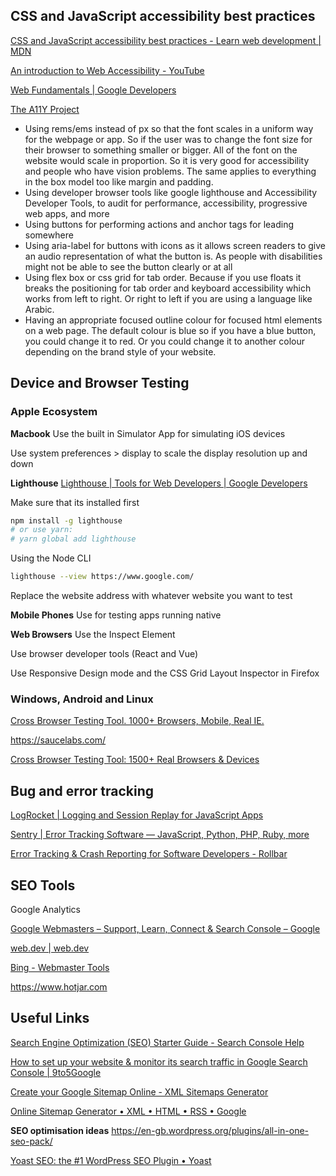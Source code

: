 ## CSS and JavaScript accessibility best practices

[CSS and JavaScript accessibility best practices - Learn web development | MDN](https://developer.mozilla.org/en-US/docs/Learn/Accessibility/CSS_and_JavaScript)

[An introduction to Web Accessibility - YouTube](https://www.youtube.com/watch?v=9I-DCEa1WhM)

[Web Fundamentals | Google Developers](https://developers.google.com/web/fundamentals/)

[The A11Y Project](https://a11yproject.com/)

- Using rems/ems instead of px so that the font scales in a uniform way for the webpage or app. So if the user was to change the font size for their browser to something smaller or bigger. All of the font on the website would scale in proportion. So it is very good for accessibility and people who have vision problems. The same applies to everything in the box model too like margin and padding.
- Using developer browser tools like google lighthouse and Accessibility Developer Tools, to audit for performance, accessibility, progressive web apps, and more
- Using buttons for performing actions and anchor tags for leading somewhere
- Using aria-label for buttons with icons as it allows screen readers to give an audio representation of what the button is. As people with disabilities might not be able to see the button clearly or at all
- Using flex box or css grid for tab order. Because if you use floats it breaks the positioning for tab order and keyboard accessibility which works from left to right. Or right to left if you are using a language like Arabic.
- Having an appropriate focused outline colour for focused html elements on a web page. The default colour is blue so if you have a blue button, you could change it to red. Or you could change it to another colour depending on the brand style of your website.

## Device and Browser Testing

### Apple Ecosystem

**Macbook**
Use the built in Simulator App for simulating iOS devices

Use system preferences > display to scale the display resolution up and down

**Lighthouse**
[Lighthouse | Tools for Web Developers | Google Developers](https://developers.google.com/web/tools/lighthouse/)

Make sure that its installed first

```bash
npm install -g lighthouse
# or use yarn:
# yarn global add lighthouse
```

Using the Node CLI

```bash
lighthouse --view https://www.google.com/
```

Replace the website address with whatever website you want to test

**Mobile Phones**
Use for testing apps running native

**Web Browsers**
Use the Inspect Element

Use browser developer tools (React and Vue)

Use Responsive Design mode and the CSS Grid Layout Inspector in Firefox

### Windows, Android and Linux

[Cross Browser Testing Tool. 1000+ Browsers, Mobile, Real IE.](https://www.browserstack.com/#)

https://saucelabs.com/

[Cross Browser Testing Tool: 1500+ Real Browsers & Devices](https://crossbrowsertesting.com/)

## Bug and error tracking

[LogRocket | Logging and Session Replay for JavaScript Apps](https://logrocket.com)

[Sentry | Error Tracking Software — JavaScript, Python, PHP, Ruby, more](https://sentry.io/welcome/)

[Error Tracking & Crash Reporting for Software Developers - Rollbar](https://rollbar.com)

## SEO Tools

Google Analytics

[Google Webmasters – Support, Learn, Connect & Search Console – Google](https://www.google.com/webmasters/#?modal_active=none)

[web.dev | web.dev](https://web.dev/)

[Bing - Webmaster Tools](https://www.bing.com/toolbox/webmaster)

https://www.hotjar.com

## Useful Links

[Search Engine Optimization (SEO) Starter Guide - Search Console Help](https://support.google.com/webmasters/answer/7451184?hl=en)

[How to set up your website & monitor its search traffic in Google Search Console | 9to5Google](https://9to5google.com/2018/01/30/how-to-setup-and-optimze-for-google-search-console/?pushup=1)

[Create your Google Sitemap Online - XML Sitemaps Generator](https://www.xml-sitemaps.com/)

[Online Sitemap Generator • XML • HTML • RSS • Google](https://xmlsitemapgenerator.org/sitemap-generator.aspx)

**SEO optimisation ideas**
https://en-gb.wordpress.org/plugins/all-in-one-seo-pack/

[Yoast SEO: the #1 WordPress SEO Plugin • Yoast](https://yoast.com/wordpress/plugins/seo/)
